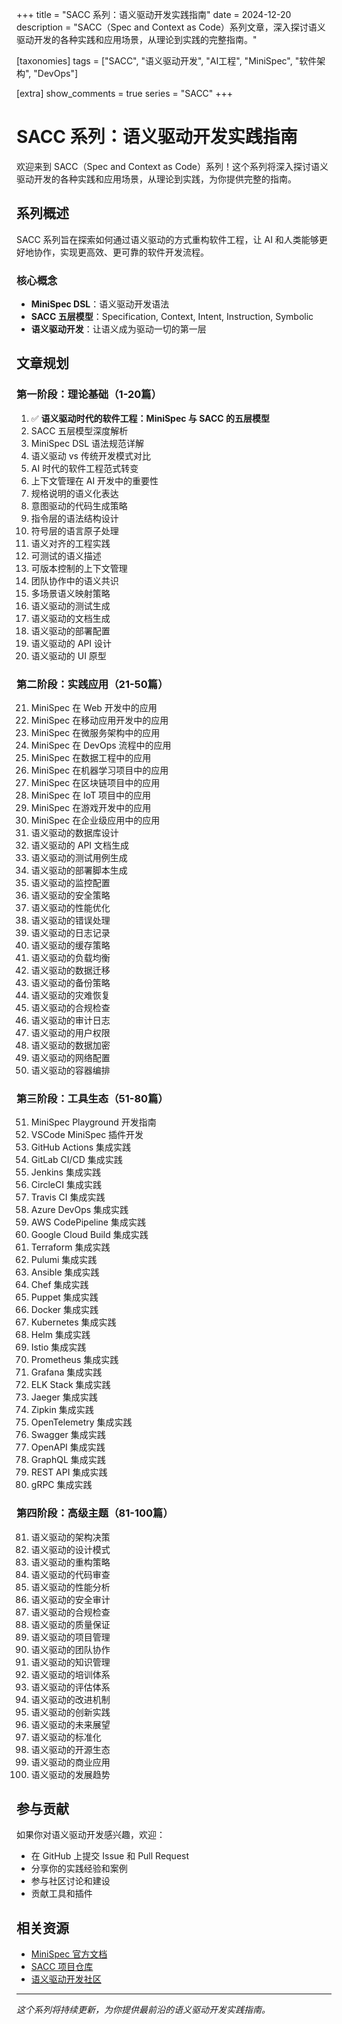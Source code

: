 +++
title = "SACC 系列：语义驱动开发实践指南"
date = 2024-12-20
description = "SACC（Spec and Context as Code）系列文章，深入探讨语义驱动开发的各种实践和应用场景，从理论到实践的完整指南。"

[taxonomies]
tags = ["SACC", "语义驱动开发", "AI工程", "MiniSpec", "软件架构", "DevOps"]

[extra]
show_comments = true
series = "SACC"
+++

# SACC 系列：语义驱动开发实践指南

欢迎来到 SACC（Spec and Context as Code）系列！这个系列将深入探讨语义驱动开发的各种实践和应用场景，从理论到实践，为你提供完整的指南。

## 系列概述

SACC 系列旨在探索如何通过语义驱动的方式重构软件工程，让 AI 和人类能够更好地协作，实现更高效、更可靠的软件开发流程。

### 核心概念

- **MiniSpec DSL**：语义驱动开发语法
- **SACC 五层模型**：Specification, Context, Intent, Instruction, Symbolic
- **语义驱动开发**：让语义成为驱动一切的第一层

## 文章规划

### 第一阶段：理论基础（1-20篇）
1. ✅ **语义驱动时代的软件工程：MiniSpec 与 SACC 的五层模型**
2. SACC 五层模型深度解析
3. MiniSpec DSL 语法规范详解
4. 语义驱动 vs 传统开发模式对比
5. AI 时代的软件工程范式转变
6. 上下文管理在 AI 开发中的重要性
7. 规格说明的语义化表达
8. 意图驱动的代码生成策略
9. 指令层的语法结构设计
10. 符号层的语言原子处理
11. 语义对齐的工程实践
12. 可测试的语义描述
13. 可版本控制的上下文管理
14. 团队协作中的语义共识
15. 多场景语义映射策略
16. 语义驱动的测试生成
17. 语义驱动的文档生成
18. 语义驱动的部署配置
19. 语义驱动的 API 设计
20. 语义驱动的 UI 原型

### 第二阶段：实践应用（21-50篇）
21. MiniSpec 在 Web 开发中的应用
22. MiniSpec 在移动应用开发中的应用
23. MiniSpec 在微服务架构中的应用
24. MiniSpec 在 DevOps 流程中的应用
25. MiniSpec 在数据工程中的应用
26. MiniSpec 在机器学习项目中的应用
27. MiniSpec 在区块链项目中的应用
28. MiniSpec 在 IoT 项目中的应用
29. MiniSpec 在游戏开发中的应用
30. MiniSpec 在企业级应用中的应用
31. 语义驱动的数据库设计
32. 语义驱动的 API 文档生成
33. 语义驱动的测试用例生成
34. 语义驱动的部署脚本生成
35. 语义驱动的监控配置
36. 语义驱动的安全策略
37. 语义驱动的性能优化
38. 语义驱动的错误处理
39. 语义驱动的日志记录
40. 语义驱动的缓存策略
41. 语义驱动的负载均衡
42. 语义驱动的数据迁移
43. 语义驱动的备份策略
44. 语义驱动的灾难恢复
45. 语义驱动的合规检查
46. 语义驱动的审计日志
47. 语义驱动的用户权限
48. 语义驱动的数据加密
49. 语义驱动的网络配置
50. 语义驱动的容器编排

### 第三阶段：工具生态（51-80篇）
51. MiniSpec Playground 开发指南
52. VSCode MiniSpec 插件开发
53. GitHub Actions 集成实践
54. GitLab CI/CD 集成实践
55. Jenkins 集成实践
56. CircleCI 集成实践
57. Travis CI 集成实践
58. Azure DevOps 集成实践
59. AWS CodePipeline 集成实践
60. Google Cloud Build 集成实践
61. Terraform 集成实践
62. Pulumi 集成实践
63. Ansible 集成实践
64. Chef 集成实践
65. Puppet 集成实践
66. Docker 集成实践
67. Kubernetes 集成实践
68. Helm 集成实践
69. Istio 集成实践
70. Prometheus 集成实践
71. Grafana 集成实践
72. ELK Stack 集成实践
73. Jaeger 集成实践
74. Zipkin 集成实践
75. OpenTelemetry 集成实践
76. Swagger 集成实践
77. OpenAPI 集成实践
78. GraphQL 集成实践
79. REST API 集成实践
80. gRPC 集成实践

### 第四阶段：高级主题（81-100篇）
81. 语义驱动的架构决策
82. 语义驱动的设计模式
83. 语义驱动的重构策略
84. 语义驱动的代码审查
85. 语义驱动的性能分析
86. 语义驱动的安全审计
87. 语义驱动的合规检查
88. 语义驱动的质量保证
89. 语义驱动的项目管理
90. 语义驱动的团队协作
91. 语义驱动的知识管理
92. 语义驱动的培训体系
93. 语义驱动的评估体系
94. 语义驱动的改进机制
95. 语义驱动的创新实践
96. 语义驱动的未来展望
97. 语义驱动的标准化
98. 语义驱动的开源生态
99. 语义驱动的商业应用
100. 语义驱动的发展趋势

## 参与贡献

如果你对语义驱动开发感兴趣，欢迎：

- 在 GitHub 上提交 Issue 和 Pull Request
- 分享你的实践经验和案例
- 参与社区讨论和建设
- 贡献工具和插件

## 相关资源

- [MiniSpec 官方文档](https://minispec.dev)
- [SACC 项目仓库](https://github.com/sacc-project)
- [语义驱动开发社区](https://community.semantic-driven.dev)

---

*这个系列将持续更新，为你提供最前沿的语义驱动开发实践指南。* 
